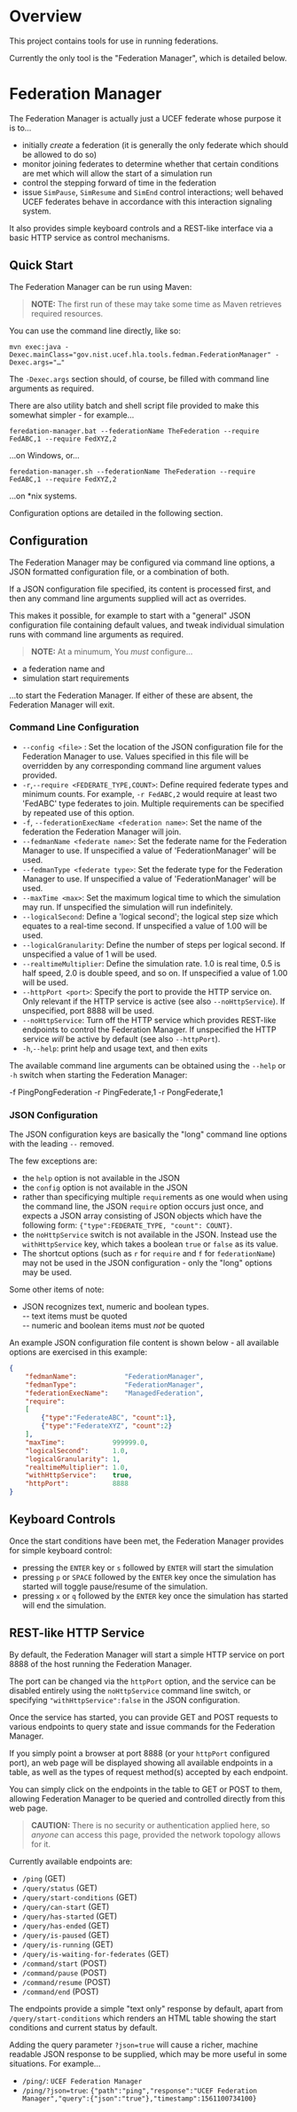 # Overview

This project contains tools for use in running federations.

Currently the only tool is the "Federation Manager", which is detailed below.

# Federation Manager

The Federation Manager is actually just a UCEF federate whose purpose
it is to…
- initially *create* a federation (it is generally the only federate 
  which should be allowed to do so)
- monitor joining federates to determine whether that certain conditions
  are met which will allow the start of a simulation run
- control the stepping forward of time in the federation
- issue `SimPause`, `SimResume` and `SimEnd` control interactions; well behaved
  UCEF federates behave in accordance with this interaction signaling system.

It also provides simple keyboard controls and a REST-like interface via a 
basic HTTP service as control mechanisms.

## Quick Start

The Federation Manager can be run using Maven:

> **NOTE:** The first run of these may take some time as Maven retrieves required resources.

You can use the command line directly, like so:
```
mvn exec:java -Dexec.mainClass="gov.nist.ucef.hla.tools.fedman.FederationManager" -Dexec.args="…"
```
The `-Dexec.args` section should, of course, be filled with command line arguments as required. 

There are also utility batch and shell script file provided to make this somewhat simpler - for 
example…
```
feredation-manager.bat --federationName TheFederation --require FedABC,1 --require FedXYZ,2
```
…on Windows, or…
```
feredation-manager.sh --federationName TheFederation --require FedABC,1 --require FedXYZ,2
```
…on *nix systems.

Configuration options are detailed in the following section.

## Configuration

The Federation Manager may be configured via command line options, a JSON formatted
configuration file, or a combination of both.

If a JSON configuration file specified, its content is processed first, and 
then any command line arguments supplied will act as overrides.

This makes it possible, for example to start with a "general" JSON configuration 
file containing default values, and tweak individual simulation runs with command 
line arguments as required.

> **NOTE:** At a minumum, You *must* configure…
 - a federation name and
 - simulation start requirements
   
 …to start the Federation Manager. If either of these are absent, the
 Federation Manager will exit. 

### Command Line Configuration

 - `--config <file>` : Set the location of the JSON configuration file for the
   Federation Manager to use. Values specified in this file will be overridden
   by any corresponding command line argument values provided.
 - `-r`,`--require <FEDERATE_TYPE,COUNT>`: Define required federate types
   and minimum counts. For example, `-r FedABC,2` would require at least two 
   'FedABC' type federates to join. Multiple requirements can be specified
   by repeated use of this option.
 - `-f`, `--federationExecName <federation name>`: Set the name of the federation
   the Federation Manager will join.
 - `--fedmanName <federate name>`: Set the federate name for the Federation 
   Manager to use. If unspecified a value of 'FederationManager' will be used.
 - `--fedmanType <federate type>`: Set the federate type for the Federation
   Manager to use. If unspecified a value of 'FederationManager' will be used.
 - `--maxTime <max>`: Set the maximum logical time to which the simulation 
   may run. If unspecified the simulation will run indefinitely.
 - `--logicalSecond`: Define a 'logical second'; the logical step size which
   equates to a real-time second. If unspecified a value of 1.00 will be used.
 - `--logicalGranularity`: Define the number of steps per logical second. If 
   unspecified a value of 1 will be used.
 - `--realtimeMultiplier`: Define the simulation rate. 1.0 is real time, 0.5
   is half speed, 2.0 is double speed, and so on. If unspecified a value of
   1.00 will be used.
 - `--httpPort <port>`: Specify the port to provide the HTTP service on. Only
   relevant if the HTTP service is active (see also `--noHttpService`). If
   unspecified, port 8888 will be used.
 - `--noHttpService`: Turn off the HTTP service which provides REST-like 
   endpoints to control the Federation Manager. If unspecified the HTTP
   service *will* be active by default (see also `--httpPort`).
 - `-h`,`--help`: print help and usage text, and then exits

The available command line arguments can be obtained using the `--help` or `-h`
switch when starting the Federation Manager:

-f PingPongFederation -r PingFederate,1 -r PongFederate,1  

### JSON Configuration

The JSON configuration keys are basically the "long" command line options with the
leading `--` removed.

The few exceptions are:
 - the `help` option is not available in the JSON
 - the `config` option is not available in the JSON
 - rather than specificying multiple `require`ments as one would when using the 
   command line, the JSON `require` option occurs just once, and expects a JSON
   array consisting of JSON objects which have the following form: 
   `{"type":FEDERATE_TYPE, "count": COUNT}`.
 - the `noHttpService` switch is not available in the JSON. Instead use the
   `withHttpService` key, which takes a boolean `true` or `false` as its value.
 - The shortcut options (such as `r` for `require` and `f` for `federationName`) may
   not be used in the JSON configuration - only the "long" options may be used.

Some other items of note:
 - JSON recognizes text, numeric and boolean types.   
    -- text items must be quoted  
    -- numeric and boolean items must *not* be quoted  

An example JSON configuration file content is shown below - all available options
are exercised in this example:

```json
{
    "fedmanName":            "FederationManager",
    "fedmanType":            "FederationManager",
    "federationExecName":    "ManagedFederation",
    "require":
    [
        {"type":"FederateABC", "count":1},
        {"type":"FederateXYZ", "count":2}
    ],
    "maxTime":            999999.0,
    "logicalSecond":      1.0,
    "logicalGranularity": 1,
    "realtimeMultiplier": 1.0,
    "withHttpService":    true,
    "httpPort":           8888
}
```

## Keyboard Controls
Once the start conditions have been met, the Federation Manager provides for simple
keyboard control:

 - pressing the `ENTER` key or `s` followed by `ENTER` will start the simulation
 - pressing `p` or `SPACE` followed by the `ENTER` key once the simulation has started
   will toggle pause/resume of the simulation.    
 - pressing `x` or `q` followed by the `ENTER` key once the simulation has started
   will end the simulation.    

## REST-like HTTP Service
By default, the Federation Manager will start a simple HTTP service on port 8888
of the host running the Federation Manager.

The port can be changed via the `httpPort` option, and the service can be disabled
entirely using the `noHttpService` command line switch, or specifying
`"withHttpService":false` in the JSON configuration.

Once the service has started, you can provide GET and POST requests to various
endpoints to query state and issue commands for the Federation Manager.

If you simply point a browser at port 8888 (or your `httpPort` configured port),
an web page will be displayed showing all available endpoints in a table, as well as 
the types of request method(s) accepted by each endpoint.

You can simply click on the endpoints in the table to GET or POST to them, 
allowing Federation Manager to be queried and controlled directly from this
web page.

> **CAUTION:** There is no security or authentication applied here, so *anyone* can 
 access this page, provided the network topology allows for it.

Currently available endpoints are:

 - `/ping` (GET)
 - `/query/status` (GET)
 - `/query/start-conditions` (GET)
 - `/query/can-start` (GET)
 - `/query/has-started` (GET)
 - `/query/has-ended` (GET)
 - `/query/is-paused` (GET)
 - `/query/is-running` (GET)
 - `/query/is-waiting-for-federates` (GET)
 - `/command/start` (POST)
 - `/command/pause` (POST)
 - `/command/resume` (POST)
 - `/command/end` (POST)

The endpoints provide a simple "text only" response by default, apart from 
`/query/start-conditions` which renders an HTML table showing the start 
conditions and current status by default.

Adding the query parameter `?json=true` will cause a richer, machine readable
JSON response to be supplied, which may be more useful in some situations. For
example…

 - `/ping/`: `UCEF Federation Manager`
 - `/ping/?json=true`: `{"path":"ping","response":"UCEF Federation Manager","query":{"json":"true"},"timestamp":1561100734100}`


